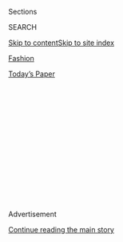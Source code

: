 <div id="app">

<div>

<div>

<div>

<div class="NYTAppHideMasthead css-1q2w90k e1suatyy0">

<div class="section css-ui9rw0 e1suatyy2">

<div class="css-eph4ug er09x8g0">

<div class="css-6n7j50">

</div>

<span class="css-1dv1kvn">Sections</span>

<div class="css-10488qs">

<span class="css-1dv1kvn">SEARCH</span>

</div>

[Skip to content](#site-content)[Skip to site index](#site-index)

</div>

<div id="masthead-section-label" class="css-1wr3we4 eaxe0e00">

[Fashion](https://www.nytimes.com/section/fashion)

</div>

<div class="css-10698na e1huz5gh0">

</div>

</div>

<div id="masthead-bar-one" class="section hasLinks css-15hmgas e1csuq9d3">

<div class="css-uqyvli e1csuq9d0">

</div>

<div class="css-1uqjmks e1csuq9d1">

</div>

<div class="css-9e9ivx">

[](https://myaccount.nytimes.com/auth/login?response_type=cookie&client_id=vi)

</div>

<div class="css-1bvtpon e1csuq9d2">

[Today’s Paper](https://www.nytimes.com/section/todayspaper)

</div>

</div>

</div>

</div>

<div data-aria-hidden="false">

<div id="site-content" role="main">

<div>

<div class="css-1aor85t" style="opacity:0.000000001;z-index:-1;visibility:hidden">

<div class="css-1hqnpie">

<div class="css-epjblv">

<span class="css-17xtcya">[Fashion](/section/fashion)</span><span class="css-x15j1o">|</span><span class="css-fwqvlz">Why
Men Are Embracing the Single Dangly Earring</span>

</div>

<div class="css-k008qs">

<div class="css-1iwv8en">

<span class="css-18z7m18"></span>

<div>

</div>

</div>

<span class="css-1n6z4y">https://nyti.ms/2NDTFdD</span>

<div class="css-1705lsu">

<div class="css-4xjgmj">

<div class="css-4skfbu" role="toolbar" data-aria-label="Social Media Share buttons, Save button, and Comments Panel with current comment count" data-testid="share-tools">

  - 
  - 
  - 
  - 
    
    <div class="css-6n7j50">
    
    </div>

  - 
  - 

</div>

</div>

</div>

</div>

</div>

</div>

<div id="NYT_TOP_BANNER_REGION" class="css-13pd83m">

</div>

<div id="top-wrapper" class="css-1sy8kpn">

<div id="top-slug" class="css-l9onyx">

Advertisement

</div>

[Continue reading the main story](#after-top)

<div class="ad top-wrapper" style="text-align:center;height:100%;display:block;min-height:250px">

<div id="top" class="place-ad" data-position="top" data-size-key="top">

</div>

</div>

<div id="after-top">

</div>

</div>

<div>

<div id="sponsor-wrapper" class="css-1hyfx7x">

<div id="sponsor-slug" class="css-19vbshk">

Supported by

</div>

[Continue reading the main story](#after-sponsor)

<div id="sponsor" class="ad sponsor-wrapper" style="text-align:center;height:100%;display:block">

</div>

<div id="after-sponsor">

</div>

</div>

<div class="css-186x18t">

NOTED

</div>

<div class="css-1vkm6nb ehdk2mb0">

# Why Men Are Embracing the Single Dangly Earring

</div>

Men with ear jewelry are a thing. Just ask Lil Nas X, Harry Styles and
any K-pop star.

<div class="css-79elbk" data-testid="photoviewer-wrapper">

<div class="css-z3e15g" data-testid="photoviewer-wrapper-hidden">

</div>

<div class="css-1a48zt4 ehw59r15" data-testid="photoviewer-children">

![<span class="css-16f3y1r e13ogyst0" data-aria-hidden="true">Lil Nas X
wears a dangly earring on his left
lobe.</span><span class="css-cnj6d5 e1z0qqy90" itemprop="copyrightHolder"><span class="css-1ly73wi e1tej78p0">Credit...</span><span><span>Caitlin
Ochs/Reuters</span></span></span>](https://static01.nyt.com/images/2019/11/12/fashion/12noted-earrringsBB/12noted-earrringsBB-articleLarge-v2.jpg?quality=75&auto=webp&disable=upscale)

</div>

</div>

<div class="css-18e8msd">

<div class="css-vp77d3 epjyd6m0">

<div class="css-hus3qt ey68jwv0" data-aria-hidden="true">

[![Max
Berlinger](https://static01.nyt.com/images/2018/11/05/multimedia/author-max-berlinger/author-max-berlinger-thumbLarge.png
"Max Berlinger")](https://www.nytimes.com/by/max-berlinger)

</div>

<div class="css-1baulvz">

By [<span class="css-1baulvz last-byline" itemprop="name">Max
Berlinger</span>](https://www.nytimes.com/by/max-berlinger)

</div>

</div>

  - 
    
    <div class="css-ld3wwf e16638kd2">
    
    Nov. 12, 2019
    
    </div>

  - 
    
    <div class="css-4xjgmj">
    
    <div class="css-d8bdto" role="toolbar" data-aria-label="Social Media Share buttons, Save button, and Comments Panel with current comment count" data-testid="share-tools">
    
      - 
      - 
      - 
      - 
        
        <div class="css-6n7j50">
        
        </div>
    
      - 
      - 
    
    </div>
    
    </div>

</div>

</div>

<div class="section meteredContent css-1r7ky0e" name="articleBody" itemprop="articleBody">

<div class="css-1fanzo5 StoryBodyCompanionColumn">

<div class="css-53u6y8">

It glistens, it sways, it frames your face. It’s the dangly earring, and
it’s hanging from men’s lobes everywhere.

Lil Nas X, the rapper cowboy, often pairs his fringed western jackets
with a gold cross swinging from his left ear.

Odell Beckham Jr., the heavily tattooed N.F.L. wide receiver, prefers
wearing a gold cross on his right ear, whether he’s in his Cleveland
Browns uniform or a Thom Browne tuxedo.

And the K-pop star<span class="css-8l6xbc evw5hdy0"> </span>Kang Daniel,
formerly a member of the band Wanna One, is often photographed with
dangly earrings that bounce like his floppy bangs.

</div>

</div>

<div class="css-1fanzo5 StoryBodyCompanionColumn">

<div class="css-53u6y8">

The trend has made its way to mainstream retailers like Urban
Outfitters, which offers single earrings for men shaped like
[keys](https://www.urbanoutfitters.com/shop/key-earring) or [safety
pins](https://www.urbanoutfitters.com/shop/safety-pin-earring) for $15.

</div>

</div>

<div class="css-79elbk" data-testid="photoviewer-wrapper">

<div class="css-z3e15g" data-testid="photoviewer-wrapper-hidden">

</div>

<div class="css-1a48zt4 ehw59r15" data-testid="photoviewer-children">

![<span class="css-16f3y1r e13ogyst0" data-aria-hidden="true">Harry
Styles, right, wore a pearl earring to the Met Gala in May. He attended
with Alessandro Michele, the creative director of
Gucci.</span><span class="css-cnj6d5 e1z0qqy90" itemprop="copyrightHolder"><span class="css-1ly73wi e1tej78p0">Credit...</span><span>Evan
Agostini/Invision, via Associated
Press</span></span>](https://static01.nyt.com/images/2019/11/12/fashion/12noted-earrringsA/12noted-earrringsA-articleLarge-v2.jpg?quality=75&auto=webp&disable=upscale)

</div>

</div>

<div class="css-1fanzo5 StoryBodyCompanionColumn">

<div class="css-53u6y8">

It has also permeated internet culture, with dangly men’s earrings
popping up in TikTok videos and various
[memes](https://twitter.com/ar1stotl3/status/1087569934366855168?lang=en).
[Zach
Clayton](https://twitter.com/zachclayton/status/1161075884301807616), a
19-year-old internet celebrity who lives in Los Angeles, recently
observed on Twitter: “I just went on TikTok for the first time in so
damn long and every dude on there has one dangling earring.”

Fashion designers have been quick to co-opt the trend, perhaps sensing
that men’s dangly earrings are well suited for our [nonbinary gender
moment](https://www.nytimes.com/2019/08/14/style/nonbinary.html).

Dangling earrings were sent down the runway at numerous men’s wear shows
earlier this year, including at Celine, Balenciaga and Gucci. (Harry
Styles wore a single Gucci earring to the Met Gala in May, causing a
[social media
frenzy.)](https://www.wmagazine.com/story/harry-style-met-gala-2019-memes)

</div>

</div>

<div class="css-1fanzo5 StoryBodyCompanionColumn">

<div class="css-53u6y8">

When paired with traditional men’s garments, the single earring can
“give a subversive edge to smarter looks,” said Nick Paget, the senior
men’s wear editor at the fashion forecasting firm WSGN, in an email.

Mr. Paget added that it tracks with a broader evolution in men’s
fashion. “We’re definitely charting soft masculinity,” he said. “We’ve
been talking for a couple of seasons about a different kind of
masculinity — soft but not fragile. It’s for men who aren’t afraid of
experimenting with their look and will probably have enlightened views
on gender roles, or at least be comfortable enough with their own
sexuality.”

It’s likely no coincidence, too, that these earrings have proliferated
as social media platforms like Instagram have put focus on the face. The
dangly earring is a fashion flourish that invites social media sharing.

</div>

</div>

<div class="css-79elbk" data-testid="photoviewer-wrapper">

<div class="css-z3e15g" data-testid="photoviewer-wrapper-hidden">

</div>

<div class="css-1a48zt4 ehw59r15" data-testid="photoviewer-children">

<div class="css-1xdhyk6 erfvjey0">

<span class="css-1ly73wi e1tej78p0">Image</span>

<div class="css-zjzyr8">

<div data-testid="lazyimage-container" style="height:552.2888888888889px">

</div>

</div>

</div>

<span class="css-16f3y1r e13ogyst0" data-aria-hidden="true">Kang Daniel,
of the K-pop band Wanna One, wears two earrings
sometimes.</span><span class="css-cnj6d5 e1z0qqy90" itemprop="copyrightHolder"><span class="css-1ly73wi e1tej78p0">Credit...</span><span>Kim
Hee-Chul/EPA, via Shutterstock</span></span>

</div>

</div>

<div class="css-1fanzo5 StoryBodyCompanionColumn">

<div class="css-53u6y8">

But the single men’s earring predates social media, of course, with
early examples going as far back as 17th-century England.

“There’s a real historical element to this trend,” Mr. Paget said,
adding that the [pearl drop earrings at the Givenchy men’s wear show
last
June](https://www.nytimes.com/slideshow/2019/06/12/fashion/runway-mens/givenchy-spring-2020/s/Givenchy-spring-2020-mens-slide-XJBS.html)
had “a dandyish appeal that evokes the pioneering spirit of Tudor
explorers such as Sir Francis Drake, reminiscent of portraits of the
era.”

</div>

</div>

<div class="css-1fanzo5 StoryBodyCompanionColumn">

<div class="css-53u6y8">

More contemporary precedents include George Michael’s [door knocker of a
crucifix](https://www.gq.com/story/dangly-earrings-rule), which he wore
on his left ear for his 1987 album, “Faith,” and Rob Lowe’s character in
“St. Elmo’s Fire,” who wore a silver crucifix on his right ear.

Unlike the 1980s, however, the current trend defies neat labels; the
debate on whether there is a so-called gay ear is long over.

As Erin Schwartz [wrote in GQ
recently,](https://www.gq.com/story/dangly-earrings-rule) dangly
earrings are “the roller skates of ear jewelry” and “totally without
practical use and extremely fun.” Likewise [Brock
Colyar](https://www.thecut.com/author/brock-colyar/), writing for [The
Cut,](https://www.thecut.com/2019/08/what-does-a-single-earring-mean-on-a-man.html)
said, “the single dangly truly does not discriminate.”

In other words, everyone can join in the fun.

“What it means to be a man isn’t as black and white anymore as society
once made it out to be,” said Christopher Morency, an editor at
[Highsnobiety](https://www.highsnobiety.com/). “At the end of the day,
an earring is an earring, and with societal lines around masculinity
changing, no longer is the accessory limited to one gender.”

</div>

</div>

</div>

<div>

</div>

<div>

</div>

<div>

</div>

<div>

<div id="bottom-wrapper" class="css-1ede5it">

<div id="bottom-slug" class="css-l9onyx">

Advertisement

</div>

[Continue reading the main story](#after-bottom)

<div id="bottom" class="ad bottom-wrapper" style="text-align:center;height:100%;display:block;min-height:90px">

</div>

<div id="after-bottom">

</div>

</div>

</div>

</div>

</div>

## Site Index

<div>

</div>

## Site Information Navigation

  - [© <span>2020</span> <span>The New York Times
    Company</span>](https://help.nytimes.com/hc/en-us/articles/115014792127-Copyright-notice)

<!-- end list -->

  - [NYTCo](https://www.nytco.com/)
  - [Contact
    Us](https://help.nytimes.com/hc/en-us/articles/115015385887-Contact-Us)
  - [Work with us](https://www.nytco.com/careers/)
  - [Advertise](https://nytmediakit.com/)
  - [T Brand Studio](http://www.tbrandstudio.com/)
  - [Your Ad
    Choices](https://www.nytimes.com/privacy/cookie-policy#how-do-i-manage-trackers)
  - [Privacy](https://www.nytimes.com/privacy)
  - [Terms of
    Service](https://help.nytimes.com/hc/en-us/articles/115014893428-Terms-of-service)
  - [Terms of
    Sale](https://help.nytimes.com/hc/en-us/articles/115014893968-Terms-of-sale)
  - [Site Map](https://spiderbites.nytimes.com)
  - [Help](https://help.nytimes.com/hc/en-us)
  - [Subscriptions](https://www.nytimes.com/subscription?campaignId=37WXW)

</div>

</div>

</div>

</div>
